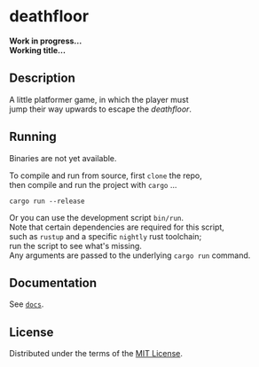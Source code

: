 # deathfloor
__Work in progress...__  
__Working title...__

## Description
A little platformer game, in which the player must  
jump their way upwards to escape the _deathfloor_.

## Running
Binaries are not yet available.

To compile and run from source, first `clone` the repo,  
then compile and run the project with `cargo` ...
```
cargo run --release
```
Or you can use the development script `bin/run`.  
Note that certain dependencies are required for this script,  
such as `rustup` and a specific `nightly` rust toolchain;  
run the script to see what's missing.  
Any arguments are passed to the underlying `cargo run` command.

## Documentation
See [`docs`][docs].

## License
Distributed under the terms of the [MIT License][license].

[docs]:    ./docs
[license]: ./LICENSE
